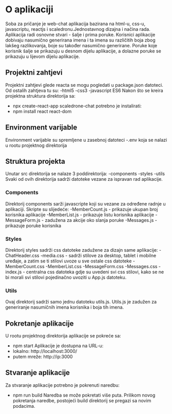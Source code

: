 # O aplikaciji
Soba za pričanje je web-chat aplikacija bazirana na html-u, css-u, javascriptu, reactjs i scaledronu.Jednostavnog dizajna i načina rada. Aplikacija radi osnovne stvari - šalje i prima poruke. Korisnici aplikacije dobivaju nasumično generirana imena i ta imena su različitih boja zbog lakšeg razlikovanja, boje su također nasumično generirane. Poruke koje korisnik šalje se prikazuju u desnom dijelu aplikacije, a dolazne poruke se prikazuju u lijevom dijelu aplikacije.

## Projektni zahtjevi
Projektni zahtjevi glede reacta se mogu pogledati u package.json datoteci. Od ostalih zahtjeva tu su:
-html5
-css3
-javascript ES6
Nakon što se kreira projektna struktura direktorija sa:
- npx create-react-app scaledrone-chat
potrebno je instalirati:
- npm install react react-dom

## Environment varijable
Environment varijable su spremljene u zasebnoj datoteci -.env koja se nalazi u rootu projektnog direktorija

## Struktura projekta
Unutar src direktorija se nalaze 3 poddirektorija:
-components
-styles
-utils
Svaki od ovih direktorija sadrži datoteke vezane za ispravan rad aplikacije.

### Components
Direktorij components sarži javascripte koji su vezane za određene radnje u aplikaciji. Skripte su slijedeće:
-MemberCount.js - prikazuje ukupan broj korisnika aplikacije
-MemberList.js - prikazuje listu korisnika aplikacije
-MessageForm.js - zadužena za akcije oko slanja poruke
-Messages.js - prikazuje poruke korisnika

### Styles
Direktorij styles sadrži css datoteke zadužene za dizajn same aplikacije:
-ChatHeader.css
-media.css - sadrži stilove za desktop, tablet i mobilne uređaje, a zatim se ti stilovi uvoze u sve ostale css datoteke
-MemberCount.css
-MemberList.css
-MessageForm.css
-Messages.css 
-index.js - centralna css datoteka gdje su uvedeni svi css stilovi, kako se ne bi morali svi stilovi pojedinačno uvoziti u App.js datoteku.

### Utils
Ovaj direktorij sadrži samo jednu datoteku utils.js. Utils.js je zadužen za generiranje nasumičnih imena korisnika i boja tih imena.

## Pokretanje aplikacije
U rootu projektnog direktorija aplikacije se pokreće sa:
- npm start
Aplikacije je dostupna na URL-u: 
- lokalno: http://localhost:3000/
- putem mreže: http://ip:3000 

## Stvaranje aplikacije
Za stvaranje aplikacije potrebno je pokrenuti naredbu:
- npm run build
Naredba se može pokretati više puta. Prilikom novog pokretanja naredbe, postojeći build direktorij se pregazi sa novim podacima. 

